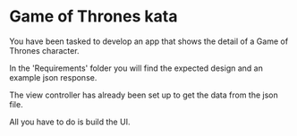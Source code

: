 #  Game of Thrones kata

You have been tasked to develop an app that shows the detail of a Game of Thrones character.

In the 'Requirements' folder you will find the expected design and an example json response.

The view controller has already been set up to get the data from the json file.

All you have to do is build the UI.

